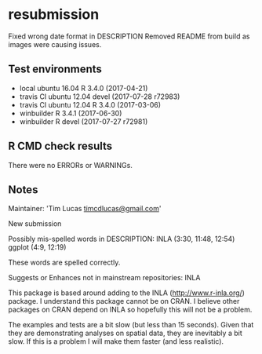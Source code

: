 # resubmission

Fixed wrong date format in DESCRIPTION
Removed README from build as images were causing issues.

## Test environments
* local ubuntu 16.04 R 3.4.0 (2017-04-21)
* travis CI ubuntu 12.04 devel (2017-07-28 r72983)
* travis CI ubuntu 12.04 R 3.4.0 (2017-03-06)
* winbuilder R 3.4.1 (2017-06-30)
* winbuilder R devel (2017-07-27 r72981)


## R CMD check results
There were no ERRORs or WARNINGs.

## Notes

Maintainer: 'Tim Lucas <timcdlucas@gmail.com>'

New submission

Possibly mis-spelled words in DESCRIPTION:
  INLA (3:30, 11:48, 12:54)
  ggplot (4:9, 12:19)

These words are spelled correctly.


Suggests or Enhances not in mainstream repositories:
  INLA
  
This package is based around adding to the INLA (http://www.r-inla.org/) package. I understand this package cannot be on CRAN. I believe other packages on CRAN depend on INLA so hopefully this will not be a problem.


The examples and tests are a bit slow (but less than 15 seconds). Given that they are demonstrating analyses on spatial data, they are inevitably a bit slow. If this is a problem I will make them faster (and less realistic).
